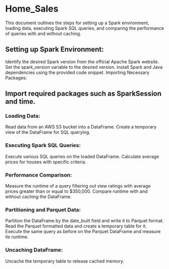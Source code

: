 # Home_Sales
This document outlines the steps for setting up a Spark environment, loading data, executing Spark SQL queries, and comparing the performance of queries with and without caching.

## Setting up Spark Environment:

Identify the desired Spark version from the official Apache Spark website.
Set the spark_version variable to the desired version.
Install Spark and Java dependencies using the provided code snippet.
Importing Necessary Packages:

## Import required packages such as SparkSession and time.

### Loading Data:
Read data from an AWS S3 bucket into a DataFrame.
Create a temporary view of the DataFrame for SQL querying.

### Executing Spark SQL Queries:
Execute various SQL queries on the loaded DataFrame.
Calculate average prices for houses with specific criteria.

### Performance Comparison:
Measure the runtime of a query filtering out view ratings with average prices greater than or equal to $350,000.
Compare runtime with and without caching the DataFrame.

### Partitioning and Parquet Data:
Partition the DataFrame by the date_built field and write it to Parquet format.
Read the Parquet formatted data and create a temporary table for it.
Execute the same query as before on the Parquet DataFrame and measure its runtime.

### Uncaching DataFrame:
Uncache the temporary table to release cached memory.
